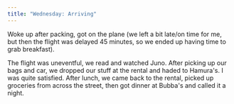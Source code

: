 ```yaml
---
title: "Wednesday: Arriving"
---
```


Woke up after packing, got on the plane (we left a bit late/on time for me, but then the flight was delayed 45 minutes, so we ended up having time to grab breakfast).

The flight was uneventful, we read and watched Juno. After picking up our bags and car, we dropped our stuff at the rental and haded to Hamura's. I was quite satisfied. After lunch, we came back to the rental, picked up groceries from across the street, then got dinner at Bubba's and called it a night.